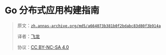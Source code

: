 # Go 分布式应用构建指南

> 原文：[`zh.annas-archive.org/md5/a664073b381b0f2bdabc83d80f3b914a`](https://zh.annas-archive.org/md5/a664073b381b0f2bdabc83d80f3b914a)
> 
> 译者：[飞龙](https://github.com/wizardforcel)
> 
> 协议：[CC BY-NC-SA 4.0](http://creativecommons.org/licenses/by-nc-sa/4.0/)